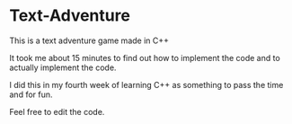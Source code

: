 # Text-Adventure

This is a text adventure game made in C++

It took me about 15 minutes to find out how to implement the code and to actually implement the code.

I did this in my fourth week of learning C++ as something to pass the time and for fun.

Feel free to edit the code.


